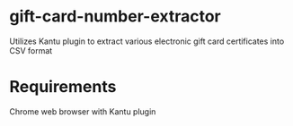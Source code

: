 # gift-card-number-extractor
Utilizes Kantu plugin to extract various electronic gift card certificates into CSV format

# Requirements
Chrome web browser with Kantu plugin
